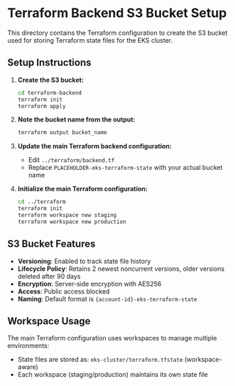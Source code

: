 # Terraform Backend S3 Bucket Setup

This directory contains the Terraform configuration to create the S3 bucket used for storing Terraform state files for the EKS cluster.

## Setup Instructions

1. **Create the S3 bucket:**
   ```bash
   cd terraform-backend
   terraform init
   terraform apply
   ```

2. **Note the bucket name from the output:**
   ```bash
   terraform output bucket_name
   ```

3. **Update the main Terraform backend configuration:**
   - Edit `../terraform/backend.tf`
   - Replace `PLACEHOLDER-eks-terraform-state` with your actual bucket name

4. **Initialize the main Terraform configuration:**
   ```bash
   cd ../terraform
   terraform init
   terraform workspace new staging
   terraform workspace new production
   ```

## S3 Bucket Features

- **Versioning**: Enabled to track state file history
- **Lifecycle Policy**: Retains 2 newest noncurrent versions, older versions deleted after 90 days
- **Encryption**: Server-side encryption with AES256
- **Access**: Public access blocked
- **Naming**: Default format is `{account-id}-eks-terraform-state`

## Workspace Usage

The main Terraform configuration uses workspaces to manage multiple environments:
- State files are stored as: `eks-cluster/terraform.tfstate` (workspace-aware)
- Each workspace (staging/production) maintains its own state file